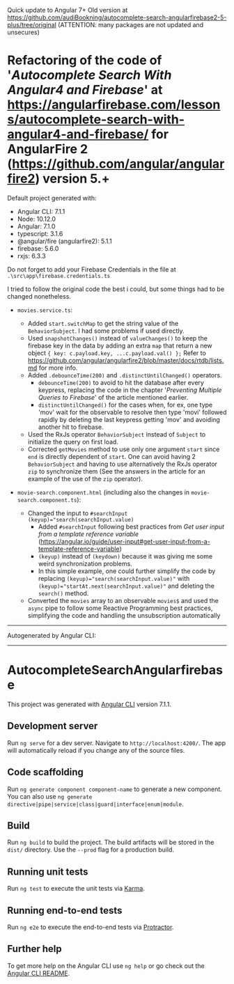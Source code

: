 Quick update to Angular 7+
Old version at https://github.com/audiBookning/autocomplete-search-angularfirebase2-5-plus/tree/original (ATTENTION: many packages are not updated and unsecures)

# Refactoring of the code of '_Autocomplete Search With Angular4 and Firebase_' at https://angularfirebase.com/lessons/autocomplete-search-with-angular4-and-firebase/ for AngularFire 2 (https://github.com/angular/angularfire2) version 5.+

Default project generated with:

- Angular CLI: 7.1.1
- Node: 10.12.0
- Angular: 7.1.0
- typescript: 3.1.6
- @angular/fire (angularfire2): 5.1.1
- firebase: 5.6.0
- rxjs: 6.3.3

Do not forget to add your Firebase Credentials in the file at `.\src\app\firebase.credentials.ts`

I tried to follow the original code the best i could, but some things had to be changed nonetheless.

- `movies.service.ts`:

  - Added `start.switchMap` to get the string value of the `BehaviorSubject`. I had some problems if used directly.
  - Used `snapshotChanges()` instead of `valueChanges()` to keep the firebase key in the data by adding an extra `map` that return a new object `{ key: c.payload.key, ...c.payload.val() };` Refer to https://github.com/angular/angularfire2/blob/master/docs/rtdb/lists.md for more info.
  - Added `.debounceTime(200)` and `.distinctUntilChanged()` operators.
    - `debounceTime(200)` to avoid to hit the database after every keypress, replacing the code in the chapter '_Preventing Multiple Queries to Firebase_' of the article mentioned earlier.
    - `distinctUntilChanged()` for the cases when, for ex, one type 'mov' wait for the observable to resolve then type 'movi' followed rapidly by deleting the last keypress getting 'mov' and avoiding another hit to firebase.
  - Used the RxJs operator `BehaviorSubject` instead of `Subject` to initialize the query on first load.
  - Corrected `getMovies` method to use only one argument `start` since `end` is directly dependent of `start`. One can avoid having 2 `BehaviorSubject` and having to use alternatively the RxJs operator `zip` to synchronize them (See the answers in the article for an example of the use of the `zip` operator).

- `movie-search.component.html` (including also the changes in `movie-search.component.ts`):
  - Changed the input to `#searchInput (keyup)="search(searchInput.value)`
    - Added `#searchInput` following best practices from _Get user input from a template reference variable_ (https://angular.io/guide/user-input#get-user-input-from-a-template-reference-variable)
    - `(keyup)` instead of `(keydown)` because it was giving me some weird synchronization problems.
    - In this simple example, one could further simplify the code by replacing `(keyup)="search(searchInput.value)"` with `(keyup)="startAt.next(searchInput.value)"` and deleting the `search()` method.
  - Converted the `movies` array to an observable `movies$` and used the `async` pipe to follow some Reactive Programming best practices, simplifying the code and handling the unsubscription automatically

---

Autogenerated by Angular CLI:

---

# AutocompleteSearchAngularfirebase

This project was generated with [Angular CLI](https://github.com/angular/angular-cli) version 7.1.1.

## Development server

Run `ng serve` for a dev server. Navigate to `http://localhost:4200/`. The app will automatically reload if you change any of the source files.

## Code scaffolding

Run `ng generate component component-name` to generate a new component. You can also use `ng generate directive|pipe|service|class|guard|interface|enum|module`.

## Build

Run `ng build` to build the project. The build artifacts will be stored in the `dist/` directory. Use the `--prod` flag for a production build.

## Running unit tests

Run `ng test` to execute the unit tests via [Karma](https://karma-runner.github.io).

## Running end-to-end tests

Run `ng e2e` to execute the end-to-end tests via [Protractor](http://www.protractortest.org/).

## Further help

To get more help on the Angular CLI use `ng help` or go check out the [Angular CLI README](https://github.com/angular/angular-cli/blob/master/README.md).
